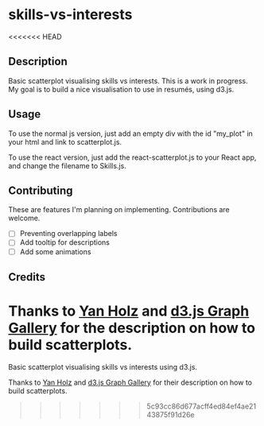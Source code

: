# skills-vs-interests
<<<<<<< HEAD
## Description
Basic scatterplot visualising skills vs interests.
This is a work in progress. My goal is to build a nice visualisation to use in resumés, using d3.js. 

## Usage
To use the normal js version, just add an empty div with the id "my_plot" in your html and link to scatterplot.js. 

To use the react version, just add the react-scatterplot.js to your React app, and change the filename to Skills.js.

## Contributing
These are features I'm planning on implementing. Contributions are welcome.
- [ ] Preventing overlapping labels
- [ ] Add tooltip for descriptions
- [ ] Add some animations

## Credits
Thanks to <a href="https://www.yan-holtz.com/">Yan Holz<a> and <a href="https://github.com/holtzy/D3-graph-gallery">d3.js Graph Gallery</a> for the description on how to build scatterplots. 
=======
Basic scatterplot visualising skills vs interests using d3.js.


Thanks to <a href="https://www.yan-holtz.com/">Yan Holz<a> and <a href="https://github.com/holtzy/D3-graph-gallery">d3.js Graph Gallery</a> for their description on how to build scatterplots. 
>>>>>>> 5c93cc86d677acff4ed84ef4ae2143875f91d26e
